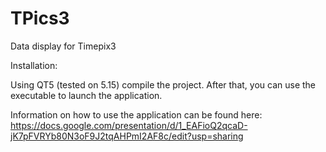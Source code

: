 # TPics3
Data display for Timepix3

Installation:

Using QT5 (tested on 5.15) compile the project. After that, you can use the executable to launch the application.


Information on how to use the application can be found here: https://docs.google.com/presentation/d/1_EAFioQ2qcaD-jK7pFVRYb80N3oF9J2tqAHPmI2AF8c/edit?usp=sharing
